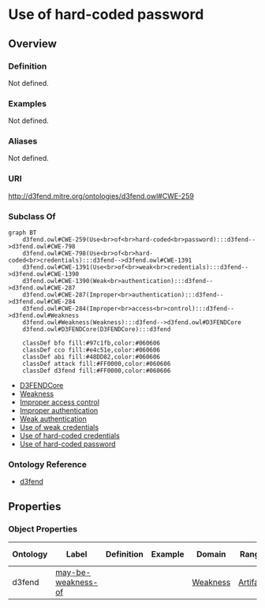 # Use of hard-coded password

## Overview

### Definition
Not defined.

### Examples
Not defined.

### Aliases
Not defined.

### URI
http://d3fend.mitre.org/ontologies/d3fend.owl#CWE-259

### Subclass Of
```mermaid
graph BT
    d3fend.owl#CWE-259(Use<br>of<br>hard-coded<br>password):::d3fend-->d3fend.owl#CWE-798
    d3fend.owl#CWE-798(Use<br>of<br>hard-coded<br>credentials):::d3fend-->d3fend.owl#CWE-1391
    d3fend.owl#CWE-1391(Use<br>of<br>weak<br>credentials):::d3fend-->d3fend.owl#CWE-1390
    d3fend.owl#CWE-1390(Weak<br>authentication):::d3fend-->d3fend.owl#CWE-287
    d3fend.owl#CWE-287(Improper<br>authentication):::d3fend-->d3fend.owl#CWE-284
    d3fend.owl#CWE-284(Improper<br>access<br>control):::d3fend-->d3fend.owl#Weakness
    d3fend.owl#Weakness(Weakness):::d3fend-->d3fend.owl#D3FENDCore
    d3fend.owl#D3FENDCore(D3FENDCore):::d3fend
    
    classDef bfo fill:#97c1fb,color:#060606
    classDef cco fill:#e4c51e,color:#060606
    classDef abi fill:#48DD82,color:#060606
    classDef attack fill:#FF0000,color:#060606
    classDef d3fend fill:#FF0000,color:#060606
```

- [D3FENDCore](/docs/ontology/reference/model/D3FENDCore/D3FENDCore.md)
- [Weakness](/docs/ontology/reference/model/D3FENDCore/Weakness/Weakness.md)
- [Improper access control](/docs/ontology/reference/model/D3FENDCore/Weakness/Improper%20access%20control/Improper%20access%20control.md)
- [Improper authentication](/docs/ontology/reference/model/D3FENDCore/Weakness/Improper%20access%20control/Improper%20authentication/Improper%20authentication.md)
- [Weak authentication](/docs/ontology/reference/model/D3FENDCore/Weakness/Improper%20access%20control/Improper%20authentication/Weak%20authentication/Weak%20authentication.md)
- [Use of weak credentials](/docs/ontology/reference/model/D3FENDCore/Weakness/Improper%20access%20control/Improper%20authentication/Weak%20authentication/Use%20of%20weak%20credentials/Use%20of%20weak%20credentials.md)
- [Use of hard-coded credentials](/docs/ontology/reference/model/D3FENDCore/Weakness/Improper%20access%20control/Improper%20authentication/Weak%20authentication/Use%20of%20weak%20credentials/Use%20of%20hard-coded%20credentials/Use%20of%20hard-coded%20credentials.md)
- [Use of hard-coded password](/docs/ontology/reference/model/D3FENDCore/Weakness/Improper%20access%20control/Improper%20authentication/Weak%20authentication/Use%20of%20weak%20credentials/Use%20of%20hard-coded%20credentials/Use%20of%20hard-coded%20password/Use%20of%20hard-coded%20password.md)


### Ontology Reference
- [d3fend](http://d3fend.mitre.org/ontologies/d3fend.owl#)

## Properties
### Object Properties
| Ontology | Label | Definition | Example | Domain | Range | Inverse Of |
|----------|-------|------------|---------|--------|-------|------------|
| d3fend | [may-be-weakness-of](http://d3fend.mitre.org/ontologies/d3fend.owl#may-be-weakness-of) |  |  | [Weakness](/docs/ontology/reference/model/D3FENDCore/Weakness/Weakness.md) | [Artifact](/docs/ontology/reference/model/D3FENDCore/Artifact/Artifact.md) | [may-have-weakness](http://d3fend.mitre.org/ontologies/d3fend.owl#may-have-weakness) |

